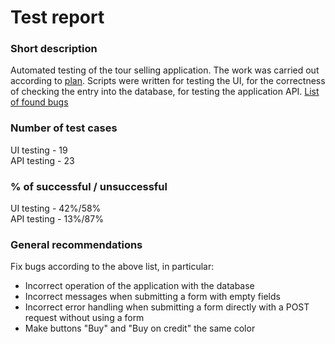 # Test report
  
### Short description
  
Automated testing of the tour selling application.
The work was carried out according to [plan](Plan.md). Scripts were written for testing the UI, for the correctness of checking the entry into the database, for testing the application API.
[List of found bugs](issues)  
    
    
### Number of test cases
  
UI testing - 19  
API testing - 23  
  
  
### % of successful / unsuccessful 
  
UI testing - 42%/58%  
API testing - 13%/87%  
  
  
### General recommendations
  
Fix bugs according to the above list, in particular:  
* Incorrect operation of the application with the database 
* Incorrect messages when submitting a form with empty fields
* Incorrect error handling when submitting a form directly with a POST request without using a form
* Make buttons "Buy" and "Buy on credit" the same color
